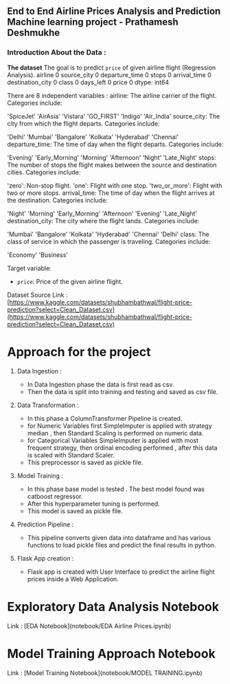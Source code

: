 ## End to End Airline Prices Analysis and Prediction Machine learning project - Prathamesh Deshmukhe

### Introduction About the Data :

**The dataset** The goal is to predict `price` of given airline flight (Regression Analysis).
airline             0
source_city         0
departure_time      0
stops               0
arrival_time        0
destination_city    0
class               0
days_left           0
price               0
dtype: int64

There are 8 independent variables :
airline: The airline carrier of the flight. Categories include:

'SpiceJet'
'AirAsia'
'Vistara'
'GO_FIRST'
'Indigo'
'Air_India'
source_city: The city from which the flight departs. Categories include:

'Delhi'
'Mumbai'
'Bangalore'
'Kolkata'
'Hyderabad'
'Chennai'
departure_time: The time of day when the flight departs. Categories include:

'Evening'
'Early_Morning'
'Morning'
'Afternoon'
'Night'
'Late_Night'
stops: The number of stops the flight makes between the source and destination cities. Categories include:

'zero': Non-stop flight.
'one': Flight with one stop.
'two_or_more': Flight with two or more stops.
arrival_time: The time of day when the flight arrives at the destination. Categories include:

'Night'
'Morning'
'Early_Morning'
'Afternoon'
'Evening'
'Late_Night'
destination_city: The city where the flight lands. Categories include:

'Mumbai'
'Bangalore'
'Kolkata'
'Hyderabad'
'Chennai'
'Delhi'
class: The class of service in which the passenger is traveling. Categories include:

'Economy'
'Business'

Target variable:
* `price`: Price of the given airline flight.

Dataset Source Link :
[https://www.kaggle.com/datasets/shubhambathwal/flight-price-prediction?select=Clean_Dataset.csv](https://www.kaggle.com/datasets/shubhambathwal/flight-price-prediction?select=Clean_Dataset.csv)


# Approach for the project 

1. Data Ingestion : 
    * In Data Ingestion phase the data is first read as csv. 
    * Then the data is split into training and testing and saved as csv file.

2. Data Transformation : 
    * In this phase a ColumnTransformer Pipeline is created.
    * for Numeric Variables first SimpleImputer is applied with strategy median , then Standard Scaling is performed on numeric data.
    * for Categorical Variables SimpleImputer is applied with most frequent strategy, then ordinal encoding performed , after this data is scaled with Standard Scaler.
    * This preprocessor is saved as pickle file.

3. Model Training : 
    * In this phase base model is tested . The best model found was catboost regressor.
    * After this hyperparameter tuning is performed.
    * This model is saved as pickle file.

4. Prediction Pipeline : 
    * This pipeline converts given data into dataframe and has various functions to load pickle files and predict the final results in python.

5. Flask App creation : 
    * Flask app is created with User Interface to predict the airline flight prices inside a Web Application.

# Exploratory Data Analysis Notebook

Link : [EDA Notebook](notebook/EDA Airline Prices.ipynb)

# Model Training Approach Notebook

Link : [Model Training Notebook](notebook/MODEL TRAINING.ipynb)
